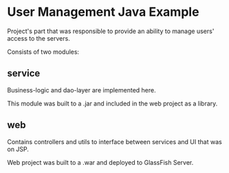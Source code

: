 # User Management Java Example
Project's part that was responsible to provide an ability to manage users' access to the servers.

Consists of two modules:
## service
Business-logic and dao-layer are implemented here.

This module was built to a .jar and included in the web project as a library.   
## web
Contains controllers and utils to interface between services and UI that was on JSP.

Web project was built to a .war and deployed to GlassFish Server.
